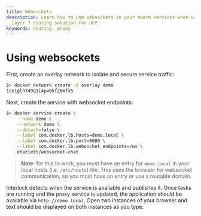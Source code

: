 ```yaml
---
title: Websockets
description: Learn how to use websockets in your swarm services when using the
  layer 7 routing solution for UCP.
keywords: routing, proxy
---
```


# Using websockets

First, create an overlay network to isolate and secure service traffic:

```bash
$> docker network create -d overlay demo
1se1glh749q1i4pw0kf26mfx5
```

Next, create the service with websocket endpoints:

```bash
$> docker service create \
    --name demo \
    --network demo \
    --detach=false \
    --label com.docker.lb.hosts=demo.local \
    --label com.docker.lb.port=8080 \
    --label com.docker.lb.websocket_endpoints=/ws \
    ehazlett/websocket-chat
```

> **Note**: for this to work, you must have an entry for `demo.local` in your local hosts (i.e. `/etc/hosts`) file.
> This uses the browser for websocket communication, so you must have an entry or use a routable domain.

Interlock detects when the service is available and publishes it. Once tasks are running
and the proxy service is updated, the application should be available via `http://demo.local`. Open
two instances of your browser and text should be displayed on both instances as you type.
